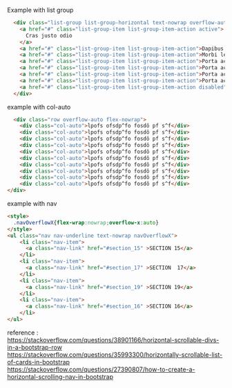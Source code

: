 
Example with list group
```html
  <div class="list-group list-group-horizontal text-nowrap overflow-auto">
    <a href="#" class="list-group-item list-group-item-action active">
      Cras justo odio
    </a>
    <a href="#" class="list-group-item list-group-item-action">Dapibus ac facilisis in</a>
    <a href="#" class="list-group-item list-group-item-action">Morbi leo risus</a>
    <a href="#" class="list-group-item list-group-item-action">Porta ac consectetur ac</a>
    <a href="#" class="list-group-item list-group-item-action">Porta ac consectetur ac</a>
    <a href="#" class="list-group-item list-group-item-action">Porta ac consectetur ac</a>
    <a href="#" class="list-group-item list-group-item-action">Porta ac consectetur ac</a>
    <a href="#" class="list-group-item list-group-item-action disabled" tabindex="-1" aria-disabled="true">Vestibulum at eros</a>
  </div>
```

example with col-auto
```html
  <div class="row overflow-auto flex-nowrap">
    <div class="col-auto">lpofs ofsdp^fo fosdô pf s^f</div>
    <div class="col-auto">lpofs ofsdp^fo fosdô pf s^f</div>
    <div class="col-auto">lpofs ofsdp^fo fosdô pf s^f</div>
    <div class="col-auto">lpofs ofsdp^fo fosdô pf s^f</div>
    <div class="col-auto">lpofs ofsdp^fo fosdô pf s^f</div>
    <div class="col-auto">lpofs ofsdp^fo fosdô pf s^f</div>
    <div class="col-auto">lpofs ofsdp^fo fosdô pf s^f</div>
    <div class="col-auto">lpofs ofsdp^fo fosdô pf s^f</div>
    <div class="col-auto">lpofs ofsdp^fo fosdô pf s^f</div>
    <div class="col-auto">lpofs ofsdp^fo fosdô pf s^f</div>
</div>
```

example with nav   
```html
<style>
  .navOverflowX{flex-wrap:nowrap;overflow-x:auto}
</style>
<ul class="nav nav-underline text-nowrap navOverflowX">
    <li class="nav-item">
      <a class="nav-link" href="#section_15" >SECTION 15</a>
    </li>
    <li class="nav-item">
      <a class="nav-link" href="#section_17" >SECTION  17</a>
    </li>
    <li class="nav-item">
      <a class="nav-link" href="#section_19" >SECTION 19</a>
    </li>
    <li class="nav-item">
      <a class="nav-link" href="#section_16" >SECTION 16</a>
    </li>
</ul>
```



reference :  
https://stackoverflow.com/questions/38901166/horizontal-scrollable-divs-in-a-bootstrap-row  
https://stackoverflow.com/questions/35993300/horizontally-scrollable-list-of-cards-in-bootstrap   
https://stackoverflow.com/questions/27390807/how-to-create-a-horizontal-scrolling-nav-in-bootstrap   
